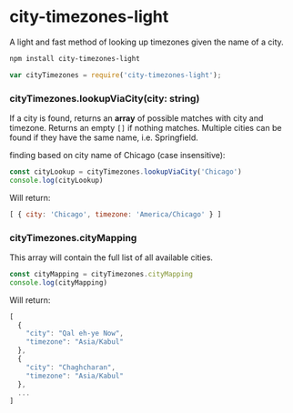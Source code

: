 # city-timezones-light

A light and fast method of looking up timezones given the name of a city.

```bash
npm install city-timezones-light
```

```javascript
var cityTimezones = require('city-timezones-light');
```

### cityTimezones.lookupViaCity(city: string)

If a city is found, returns an **array** of possible matches with city and timezone. Returns an empty `[]` if nothing matches. Multiple cities can be found if they have the same name, i.e. Springfield.

finding based on city name of Chicago (case insensitive):
```javascript
const cityLookup = cityTimezones.lookupViaCity('Chicago')
console.log(cityLookup)
```
Will return:
```javascript
[ { city: 'Chicago', timezone: 'America/Chicago' } ]
```

### cityTimezones.cityMapping

This array will contain the full list of all available cities.

```javascript
const cityMapping = cityTimezones.cityMapping
console.log(cityMapping)
```
Will return:
```javascript
[
  {
    "city": "Qal eh-ye Now",
    "timezone": "Asia/Kabul"
  },
  {
    "city": "Chaghcharan",
    "timezone": "Asia/Kabul"
  },
  ...
]	
```
